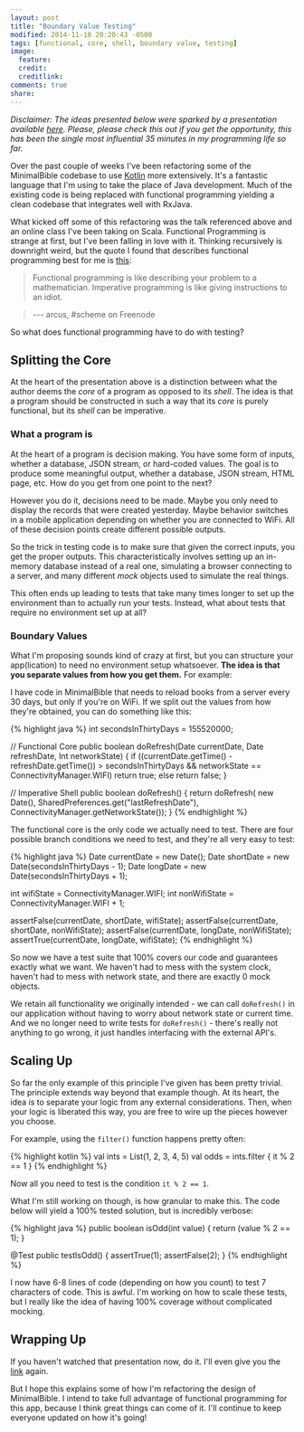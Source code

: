 ```yaml
---
layout: post
title: "Boundary Value Testing"
modified: 2014-11-10 20:20:43 -0500
tags: [functional, core, shell, boundary value, testing]
image:
  feature: 
  credit: 
  creditlink: 
comments: true
share: 
---
```


*Disclaimer: The ideas presented below were sparked by a presentation available [here](https://www.destroyallsoftware.com/talks/boundaries). Please, please check this out if you get the opportunity, this has been the single most influential 35 minutes in my programming life so far.*
 
Over the past couple of weeks I've been refactoring some of the MinimalBible codebase to use [Kotlin](http://kotlinlang.org/) more extensively. It's a fantastic language that I'm using to take the place of Java development. Much of the existing code is being replaced with functional programming yielding a clean codebase that integrates well with RxJava.
 
What kicked off some of this refactoring was the talk referenced above and an online class I've been taking on Scala. Functional Programming is strange at first, but I've been falling in love with it. Thinking recursively is downright weird, but the quote I found that describes functional programming best for me is [this](http://community.schemewiki.org/?scheme-fortune-cookies):
 
>Functional programming is like describing your problem to a mathematician.  Imperative programming is like giving instructions to an idiot.
 
>--- arcus, #scheme on Freenode
 
So what does functional programming have to do with testing?
 
Splitting the Core
------------------
 
At the heart of the presentation above is a distinction between what the author deems the *core* of a program as opposed to its *shell*. The idea is that a program should be constructed in such a way that its *core* is purely functional, but its *shell* can be imperative.
 
### What a program is ###
 
At the heart of a program is decision making. You have some form of inputs, whether a database, JSON stream, or hard-coded values. The goal is to produce some meaningful output, whether a database, JSON stream, HTML page, etc. How do you get from one point to the next?
 
However you do it, decisions need to be made. Maybe you only need to display the records that were created yesterday. Maybe behavior switches in a mobile application depending on whether you are connected to WiFi. All of these decision points create different possible outputs.
 
So the trick in testing code is to make sure that given the correct inputs, you get the proper outputs. This characteristically involves setting up an in-memory database instead of a real one, simulating a browser connecting to a server, and many different *mock* objects used to simulate the real things.
 
This often ends up leading to tests that take many times longer to set up the environment than to actually run your tests. Instead, what about tests that require no environment set up at all?
 
### Boundary Values ###
 
What I'm proposing sounds kind of crazy at first, but you can structure your app(lication) to need no environment setup whatsoever. **The idea is that you separate values from how you get them.** For example:
 
I have code in MinimalBible that needs to reload books from a server every 30 days, but only if you're on WiFi. If we split out the values from how they're obtained, you can do something like this:
 
{% highlight java %}
int secondsInThirtyDays = 155520000;
   
// Functional Core
public boolean doRefresh(Date currentDate, Date refreshDate,
        Int networkState) {
    if ((currentDate.getTime() - refreshDate.getTime())
            > secondsInThirtyDays &&
        networkState == ConnectivityManager.WIFI)
            return true;
    else
        return false;
}
   
// Imperative Shell
public boolean doRefresh() {
    return doRefresh(
        new Date(),
        SharedPreferences.get("lastRefreshDate"),
        ConnectivityManager.getNetworkState());
}
{% endhighlight %}
 
The functional core is the only code we actually need to test. There are four possible branch conditions we need to test, and they're all very easy to test:
 
{% highlight java %}
Date currentDate = new Date();
Date shortDate = new Date(secondsInThirtyDays - 1);
Date longDate = new Date(secondsInThirtyDays + 1);
 
int wifiState = ConnectivityManager.WIFI;
int nonWifiState = ConnectivityManager.WIFI + 1;
 
assertFalse(currentDate, shortDate, wifiState);
assertFalse(currentDate, shortDate, nonWifiState);
assertFalse(currentDate, longDate, nonWifiState);
assertTrue(currentDate, longDate, wifiState);
{% endhighlight %}
 
So now we have a test suite that 100% covers our code and guarantees exactly what we want. We haven't had to mess with the system clock, haven't had to mess with network state, and there are exactly 0 mock objects.
 
We retain all functionality we originally intended - we can call `doRefresh()` in our application without having to worry about network state or current time. And we no longer need to write tests for `doRefresh()` - there's really not anything to go wrong, it just handles interfacing with the external API's.
 
Scaling Up
----------
 
So far the only example of this principle I've given has been pretty trivial. The principle extends way beyond that example though. At its heart, the idea is to separate your logic from any external considerations. Then, when your logic is liberated this way, you are free to wire up the pieces however you choose.
 
For example, using the `filter()` function happens pretty often:
 
{% highlight kotlin %}
val ints = List(1, 2, 3, 4, 5)
val odds = ints.filter { it % 2 == 1 }
{% endhighlight %}
 
Now all you need to test is the condition `it % 2 == 1`.
 
What I'm still working on though, is how granular to make this. The code below will yield a 100% tested solution, but is incredibly verbose:
 
{% highlight java %}
public boolean isOdd(int value) {
    return (value % 2 == 1);
}
   
@Test
public testIsOdd() {
    assertTrue(1);
    assertFalse(2);
}
{% endhighlight %}
 
I now have 6-8 lines of code (depending on how you count) to test 7 characters of code. This is awful. I'm working on how to scale these tests, but I really like the idea of having 100% coverage without complicated mocking.
 
Wrapping Up
-----------
 
If you haven't watched that presentation now, do it. I'll even give you the [link](https://www.destroyallsoftware.com/talks/boundaries) again.
 
But I hope this explains some of how I'm refactoring the design of MinimalBible. I intend to take full advantage of functional programming for this app, because I think great things can come of it. I'll continue to keep everyone updated on how it's going!
